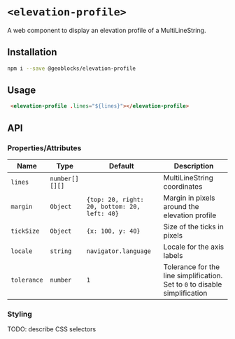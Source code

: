 # `<elevation-profile>`

A web component to display an elevation profile of a MultiLineString.

## Installation

```bash
npm i --save @geoblocks/elevation-profile
```

## Usage

```html
 <elevation-profile .lines="${lines}"></elevation-profile>
```

## API

### Properties/Attributes

| Name            | Type             | Default                                      | Description
| --------------- | ---------------- | -------------------------------------------- | -----------
| `lines`         | `number[][][]`   |                                              | MultiLineString coordinates
| `margin`        | `Object`         | `{top: 20, right: 20, bottom: 20, left: 40}` | Margin in pixels around the elevation profile
| `tickSize`      | `Object`         | `{x: 100, y: 40}`                            | Size of the ticks in pixels
| `locale`        | `string`         | `navigator.language`                         | Locale for the axis labels
| `tolerance`     | `number`         | `1`                                          | Tolerance for the line simplification. Set to `0` to disable simplification

### Styling

TODO: describe CSS selectors
